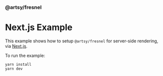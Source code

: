 ### @artsy/fresnel

# Next.js Example

This example shows how to setup `@artsy/fresnel` for server-side rendering, via
[Next.js](https://nextjs.org/).

To run the example:

```
yarn install
yarn dev
```
